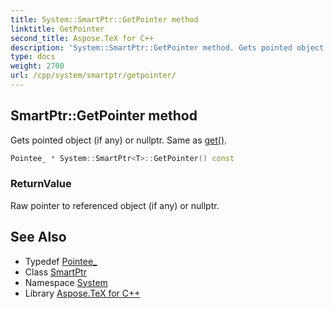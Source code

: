 ```yaml
---
title: System::SmartPtr::GetPointer method
linktitle: GetPointer
second_title: Aspose.TeX for C++
description: 'System::SmartPtr::GetPointer method. Gets pointed object (if any) or nullptr. Same as get() in C++.'
type: docs
weight: 2700
url: /cpp/system/smartptr/getpointer/
---
```

## SmartPtr::GetPointer method


Gets pointed object (if any) or nullptr. Same as [get()](../get/).

```cpp
Pointee_ * System::SmartPtr<T>::GetPointer() const
```


### ReturnValue

Raw pointer to referenced object (if any) or nullptr.

## See Also

* Typedef [Pointee_](../pointee_/)
* Class [SmartPtr](../)
* Namespace [System](../../)
* Library [Aspose.TeX for C++](../../../)

